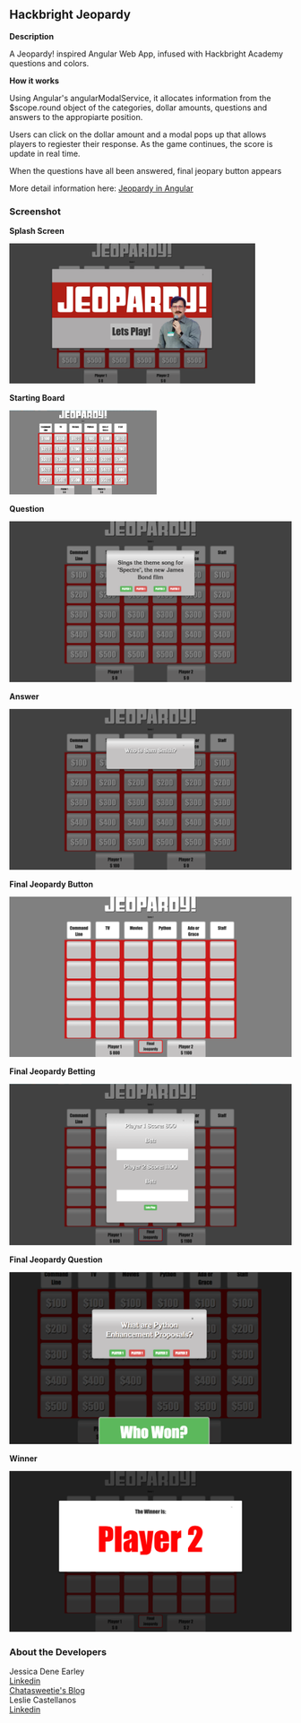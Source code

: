 Hackbright Jeopardy
-------------------


**Description**

A Jeopardy! inspired Angular Web App, infused with Hackbright Academy questions and colors.

**How it works**

Using Angular's angularModalService, it allocates information from the $scope.round object of the categories, dollar amounts, questions and answers to the appropiarte position. 

Users can click on the dollar amount and a modal pops up that allows players to regiester their response. As the game continues, the score is update in real time. 

When the questions have all been answered, final jeopary button appears 

More detail information here: [Jeopardy in Angular](https://chatasweetie.wordpress.com/)



### Screenshot

**Splash Screen**

<img src="static/1-splash.png" height="250">

**Starting Board**

<img src="static/2-board.png" height="150">

**Question**

<img src="static/3-question.png">

**Answer**

<img src="static/4-answer.png">

**Final Jeopardy Button**

<img src="static/5-FinalJeopardy.png">

**Final Jeopardy Betting**

<img src="static/6-bet.png">

**Final Jeopardy Question**

<img src="static/7-finalJQuestion.png">

**Winner**

<img src="static/8-Winner.png">



### About the Developers
Jessica Dene Earley      
[Linkedin](https://www.linkedin.com/in/jessicaearley)    
[Chatasweetie's Blog](https://chatasweetie.com/)    
Leslie Castellanos     
[Linkedin](https://www.linkedin.com/in/lesliecastellanos)
